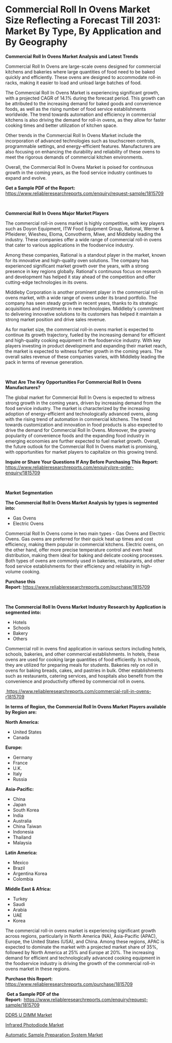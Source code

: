 <p><h1>Commercial Roll In Ovens Market Size Reflecting a Forecast Till 2031: Market By Type, By Application and By Geography</h1></p><p><strong>Commercial Roll In Ovens Market Analysis and Latest Trends</strong></p>
<p><p>Commercial Roll In Ovens are large-scale ovens designed for commercial kitchens and bakeries where large quantities of food need to be baked quickly and efficiently. These ovens are designed to accommodate roll-in racks, making it easier to load and unload large batches of food.</p><p>The Commercial Roll In Ovens Market is experiencing significant growth, with a projected CAGR of 14.1% during the forecast period. This growth can be attributed to the increasing demand for baked goods and convenience foods, as well as the rising number of food service establishments worldwide. The trend towards automation and efficiency in commercial kitchens is also driving the demand for roll-in ovens, as they allow for faster cooking times and better utilization of kitchen space.</p><p>Other trends in the Commercial Roll In Ovens Market include the incorporation of advanced technologies such as touchscreen controls, programmable settings, and energy-efficient features. Manufacturers are also focusing on enhancing the durability and reliability of these ovens to meet the rigorous demands of commercial kitchen environments.</p><p>Overall, the Commercial Roll In Ovens Market is poised for continuous growth in the coming years, as the food service industry continues to expand and evolve.</p></p>
<p><strong>Get a Sample PDF of the Report:&nbsp;</strong> <a href="https://www.reliableresearchreports.com/enquiry/request-sample/1815709">https://www.reliableresearchreports.com/enquiry/request-sample/1815709</a></p>
<p>&nbsp;</p>
<p><strong>Commercial Roll In Ovens Major Market Players</strong></p>
<p><p>The commercial roll-in ovens market is highly competitive, with key players such as Doyon Equipment, ITW Food Equipment Group, Rational, Werner & Pfleiderer, Wiesheu, Eloma, Convotherm, Miwe, and Middleby leading the industry. These companies offer a wide range of commercial roll-in ovens that cater to various applications in the foodservice industry.</p><p>Among these companies, Rational is a standout player in the market, known for its innovative and high-quality oven solutions. The company has experienced significant market growth over the years, with a strong presence in key regions globally. Rational's continuous focus on research and development has helped it stay ahead of the competition and offer cutting-edge technologies in its ovens.</p><p>Middleby Corporation is another prominent player in the commercial roll-in ovens market, with a wide range of ovens under its brand portfolio. The company has seen steady growth in recent years, thanks to its strategic acquisitions and investments in new technologies. Middleby's commitment to delivering innovative solutions to its customers has helped it maintain a strong market position and drive sales revenue.</p><p>As for market size, the commercial roll-in ovens market is expected to continue its growth trajectory, fueled by the increasing demand for efficient and high-quality cooking equipment in the foodservice industry. With key players investing in product development and expanding their market reach, the market is expected to witness further growth in the coming years. The overall sales revenue of these companies varies, with Middleby leading the pack in terms of revenue generation.</p></p>
<p>&nbsp;</p>
<p><strong>What Are The Key Opportunities For Commercial Roll In Ovens Manufacturers?</strong></p>
<p><p>The global market for Commercial Roll In Ovens is expected to witness strong growth in the coming years, driven by increasing demand from the food service industry. The market is characterized by the increasing adoption of energy-efficient and technologically advanced ovens, along with the rising trend of automation in commercial kitchens. The trend towards customization and innovation in food products is also expected to drive the demand for Commercial Roll In Ovens. Moreover, the growing popularity of convenience foods and the expanding food industry in emerging economies are further expected to fuel market growth. Overall, the future outlook for the Commercial Roll In Ovens market is promising, with opportunities for market players to capitalize on this growing trend.</p></p>
<p><strong>Inquire or Share Your Questions If Any Before Purchasing This Report:</strong> <a href="https://www.reliableresearchreports.com/enquiry/pre-order-enquiry/1815709">https://www.reliableresearchreports.com/enquiry/pre-order-enquiry/1815709</a></p>
<p>&nbsp;</p>
<p><strong>Market Segmentation</strong></p>
<p><strong>The Commercial Roll In Ovens Market Analysis by types is segmented into:</strong></p>
<p><ul><li>Gas Ovens</li><li>Electric Ovens</li></ul></p>
<p><p>Commercial Roll In Ovens come in two main types - Gas Ovens and Electric Ovens. Gas ovens are preferred for their quick heat up times and cost efficiency, making them popular in commercial kitchens. Electric ovens, on the other hand, offer more precise temperature control and even heat distribution, making them ideal for baking and delicate cooking processes. Both types of ovens are commonly used in bakeries, restaurants, and other food service establishments for their efficiency and reliability in high-volume cooking.</p></p>
<p><strong>Purchase this Report:&nbsp;</strong><a href="https://www.reliableresearchreports.com/purchase/1815709">https://www.reliableresearchreports.com/purchase/1815709</a></p>
<p>&nbsp;</p>
<p><strong>The Commercial Roll In Ovens Market Industry Research by Application is segmented into:</strong></p>
<p><ul><li>Hotels</li><li>Schools</li><li>Bakery</li><li>Others</li></ul></p>
<p><p>Commercial roll in ovens find application in various sectors including hotels, schools, bakeries, and other commercial establishments. In hotels, these ovens are used for cooking large quantities of food efficiently. In schools, they are utilized for preparing meals for students. Bakeries rely on roll in ovens for baking breads, cakes, and pastries in bulk. Other establishments such as restaurants, catering services, and hospitals also benefit from the convenience and productivity offered by commercial roll in ovens.</p></p>
<p><a href="https://www.reliableresearchreports.com/commercial-roll-in-ovens-r1815709">&nbsp;https://www.reliableresearchreports.com/commercial-roll-in-ovens-r1815709</a></p>
<p><strong>In terms of Region, the Commercial Roll In Ovens Market Players available by Region are:</strong></p>
<p>
    <p> <strong> North America: </strong>
        <ul>
            <li>United States</li>
            <li>Canada</li>
        </ul>
        </p> 
    <p> <strong> Europe: </strong>
        <ul>
            <li>Germany</li>
            <li>France</li>
            <li>U.K.</li>
            <li>Italy</li>
            <li>Russia</li>
        </ul>
        </p> 
    <p> <strong> Asia-Pacific: </strong>
        <ul>
            <li>China</li>
            <li>Japan</li>
            <li>South Korea</li>
            <li>India</li>
            <li>Australia</li>
            <li>China Taiwan</li>
            <li>Indonesia</li>
            <li>Thailand</li>
            <li>Malaysia</li>
        </ul>
        </p> 
    <p> <strong> Latin America: </strong>
        <ul>
            <li>Mexico</li>
            <li>Brazil</li>
            <li>Argentina Korea</li>
            <li>Colombia</li>
        </ul>
        </p> 
    <p> <strong> Middle East & Africa: </strong>
        <ul>
            <li>Turkey</li>
            <li>Saudi</li>
            <li>Arabia</li>
            <li>UAE</li>
            <li>Korea</li>
        </ul>
    </p>
    </p>
<p><p>The commercial roll-in ovens market is experiencing significant growth across regions, particularly in North America (NA), Asia-Pacific (APAC), Europe, the United States (USA), and China. Among these regions, APAC is expected to dominate the market with a projected market share of 35%, followed by North America at 25% and Europe at 20%. The increasing demand for efficient and technologically advanced cooking equipment in the foodservice industry is driving the growth of the commercial roll-in ovens market in these regions.</p></p>
<p><strong>Purchase this Report: </strong><a href="https://www.reliableresearchreports.com/purchase/1815709">https://www.reliableresearchreports.com/purchase/1815709</a></p>
<p>&nbsp;<strong>Get a Sample PDF of the Report:&nbsp;&nbsp;</strong><a href="https://www.reliableresearchreports.com/enquiry/request-sample/1815709">https://www.reliableresearchreports.com/enquiry/request-sample/1815709</a></p>
<p><strong></strong></p>
<p><p><a href="https://www.linkedin.com/pulse/ddr5-u-dimm-market-analysis-its-cagr-segmentation-global-lobjc?trackingId=CUvOGVjZvO0xW6bU%2BmI7Gg%3D%3D">DDR5 U DIMM Market</a></p><p><a href="https://www.linkedin.com/pulse/infrared-photodiode-market-analysis-sze-forecasted-period-2rzjc?trackingId=XTs75KK6Bi8gPEBiQonzsA%3D%3D">Infrared Photodiode Market</a></p><p><a href="https://www.linkedin.com/pulse/automatic-sample-preparation-systemnbspmarket-focuses-lwzue?trackingId=GWUBwcS%2B2Sp5YD%2BteIOBbw%3D%3D">Automatic Sample Preparation System Market</a></p></p>